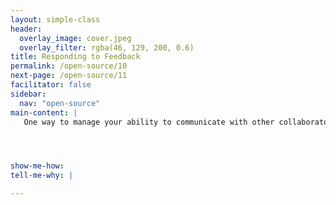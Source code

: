 ```yaml
---
layout: simple-class
header:
  overlay_image: cover.jpeg
  overlay_filter: rgba(46, 129, 200, 0.6)
title: Responding to Feedback
permalink: /open-source/10
next-page: /open-source/11
facilitator: false
sidebar:
  nav: "open-source"
main-content: |
   One way to manage your ability to communicate with other collaborators on a project is making sure you know when communication is even happening! GitHub provides a couple of ways to manage the notifications you receive.




show-me-how:
tell-me-why: |

---
```

